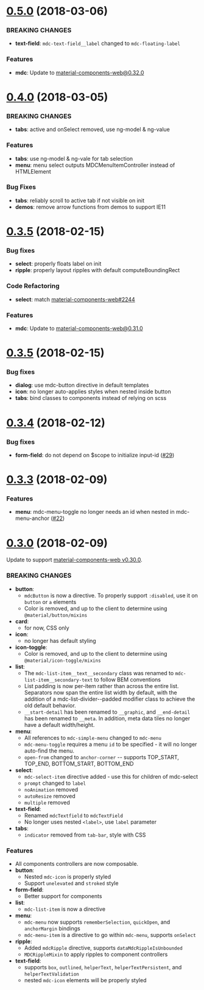 <a name="0.5.0"></a>
# [0.5.0](https://github.com/fintechstudios/angularjs-mdc/compare/v0.4.0....v0.5.0) (2018-03-06)

### BREAKING CHANGES
* **text-field**: `mdc-text-field__label` changed to `mdc-floating-label`

### Features
* **mdc**: Update to [material-components-web@0.32.0](https://github.com/material-components/material-components-web/compare/v0.31.0...v0.32.0)

<a name="0.4.0"></a>
# [0.4.0](https://github.com/fintechstudios/angularjs-mdc/compare/v0.3.6....v0.4.0) (2018-03-05)

### BREAKING CHANGES
* **tabs**: active and onSelect removed, use ng-model & ng-value

### Features
* **tabs**: use ng-model & ng-vale for tab selection
* **menu**: menu select outputs MDCMenuItemController instead of HTMLElement

### Bug Fixes
* **tabs**: reliably scroll to active tab if not visible on init
* **demos**: remove arrow functions from demos to support IE11

<a name="0.3.6"></a>
# [0.3.5](https://github.com/fintechstudios/angularjs-mdc/compare/v0.3.5....v0.3.6) (2018-02-15)

### Bug fixes
* **select**: properly floats label on init
* **ripple**: properly layout ripples with default computeBoundingRect

### Code Refactoring
* **select**: match [material-components-web#2244](https://github.com/material-components/material-components-web/pull/2244)

### Features
* **mdc**: Update to [material-components-web@0.31.0](https://github.com/material-components/material-components-web/compare/v0.30.0...v0.31.0)

<a name="0.3.5"></a>
# [0.3.5](https://github.com/fintechstudios/angularjs-mdc/compare/v0.3.4....v0.3.5) (2018-02-15)

### Bug fixes
* **dialog**: use mdc-button directive in default templates
* **icon**: no longer auto-applies styles when nested inside button
* **tabs**: bind classes to components instead of relying on scss

<a name="0.3.4"></a>
# [0.3.4](https://github.com/fintechstudios/angularjs-mdc/compare/v0.3.3....v0.3.4) (2018-02-12)

### Bug fixes
* **form-field**: do not depend on $scope to initialize input-id ([#29](https://github.com/fintechstudios/angularjs-mdc/pull/29))

<a name="0.3.3"></a>
# [0.3.3](https://github.com/fintechstudios/angularjs-mdc/compare/v0.3.0....v0.3.3) (2018-02-09)

### Features
* **menu**: mdc-menu-toggle no longer needs an id when nested in mdc-menu-anchor ([#22](https://github.com/fintechstudios/angularjs-mdc/pull/22))

<a name="0.3.0"></a>
# [0.3.0](https://github.com/fintechstudios/angularjs-mdc/compare/v0.2.9....v0.3.0) (2018-02-09)

Update to support [material-components-web v0.30.0](https://github.com/material-components/material-components-web/tree/v0.30.0).

### BREAKING CHANGES
* **button**:
    * `mdcButton` is now a directive. To properly support `:disabled`, use it on `button` or `a` elements
    * Color is removed, and up to the client to determine using `@material/button/mixins`
* **card**:
    * for now, CSS only
* **icon**:
    * no longer has default styling
* **icon-toggle**:
    * Color is removed, and up to the client to determine using `@material/icon-toggle/mixins`
* **list**:
    * The `mdc-list-item__text__secondary` class was renamed to `mdc-list-item__secondary-text` to follow BEM conventions
    * List padding is now per-item rather than across the entire list. Separators now span the entire list width
      by default, with the addition of a mdc-list-divider--padded modifier class to achieve the old default behavior.
    * `__start-detail` has been renamed to `__graphic`, and `__end-detail` has been renamed to `__meta`.
      In addition, meta data tiles no longer have a default width/height.
* **menu**:
    * All references to `mdc-simple-menu` changed to `mdc-menu`
    * `mdc-menu-toggle` requires a menu `id` to be specified - it will no longer auto-find the menu.
    * `open-from` changed to `anchor-corner` -- supports TOP_START, TOP_END, BOTTOM_START, BOTTOM_END
* **select**:
    * `mdc-select-item` directive added - use this for children of mdc-select
    * `prompt` changed to `label`
    * `noAnimation` removed
    * `autoResize` removed
    * `multiple` removed
* **text-field**:
    * Renamed `mdcTextfield` to `mdcTextField`
    * No longer uses nested `<label>`, use `label` parameter
* **tabs**:
    * `indicator` removed from `tab-bar`, style with CSS

### Features
* All components controllers are now composable.
* **button**:
    * Nested `mdc-icon` is properly styled
    * Support `unelevated` and `stroked` style
* **form-field**:
    * Better support for components
* **list**:
    * `mdc-list-item` is now a directive
* **menu**:
    * `mdc-menu` now supports `rememberSelection`, `quickOpen`, and `anchorMargin` bindings
    * `mdc-menu-item` is a directive to go within `mdc-menu`, supports `onSelect`
* **ripple**:
    * Added `mdcRipple` directive, supports `dataMdcRippleIsUnbounded`
    * `MDCRippleMixin` to apply ripples to component controllers
* **text-field**:
    * supports `box`, `outlined`, `helperText`, `helperTextPersistent`, and `helperTextValidation`
    * nested `mdc-icon` elements will be properly styled